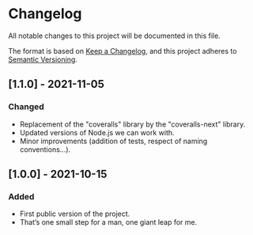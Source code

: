 # Changelog
All notable changes to this project will be documented in this file.

The format is based on [Keep a Changelog](https://keepachangelog.com/en/1.0.0/),
and this project adheres to [Semantic Versioning](https://semver.org/spec/v2.0.0.html).

## [1.1.0] - 2021-11-05
### Changed
- Replacement of the "coveralls" library by the "coveralls-next" library.
- Updated versions of Node.js we can work with.
- Minor improvements (addition of tests, respect of naming conventions...). 

## [1.0.0] - 2021-10-15
### Added
- First public version of the project.
- That’s one small step for a man, one giant leap for me.